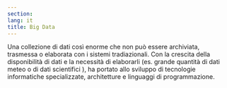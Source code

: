 ```yaml
---
section: 
lang: it
title: Big Data 
---
```

Una collezione di dati così enorme che non può essere archiviata, trasmessa o elaborata con i sistemi tradiazionali. Con la crescita della disponibilità di dati e la necessità di elaborarli (es. grande quantità di dati meteo o di dati scientifici ), ha portato allo sviluppo di tecnologie informatiche specializzate, architetture e linguaggi di programmazione.
